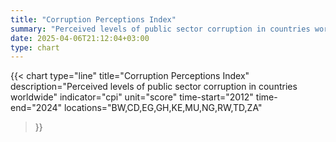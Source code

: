 ```yaml
---
title: "Corruption Perceptions Index"
summary: "Perceived levels of public sector corruption in countries worldwide"
date: 2025-04-06T21:12:04+03:00
type: chart
---
```


{{< chart
    type="line"
    title="Corruption Perceptions Index"
    description="Perceived levels of public sector corruption in countries worldwide"
    indicator="cpi"
    unit="score"
    time-start="2012"
    time-end="2024"
    locations="BW,CD,EG,GH,KE,MU,NG,RW,TD,ZA"
>}}
